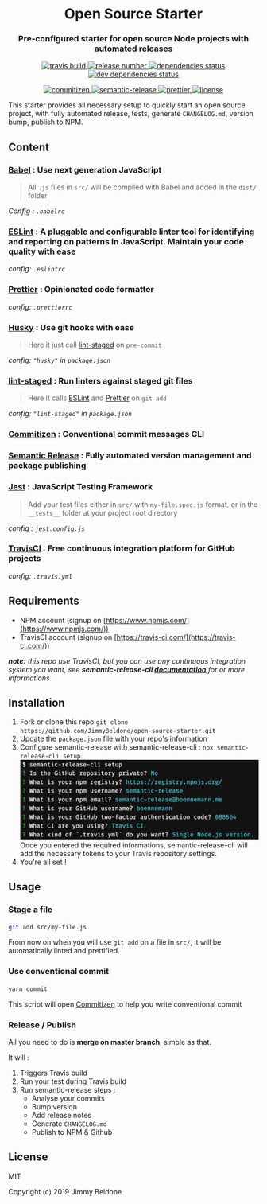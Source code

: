 <h1 align="center" style="border-bottom: none;">Open Source Starter </h1>
<h3 align="center">Pre-configured starter for open source Node projects with automated releases</h3>
<p align="center">
    <a href="https://travis-ci.com/JimmyBeldone/open-source-starter">
        <img alt="travis build" src="https://travis-ci.com/JimmyBeldone/open-source-starter.svg?branch=master">
    </a>
    <a href="#badge">
        <img alt="release number" src="https://badgen.net/github/release/JimmyBeldone/open-source-starter/stable">
    </a>
    <a href="#badge">
        <img alt="dependencies status" src="https://badgen.net/david/dep/JimmyBeldone/open-source-starter">
    </a>
    <a href="#badge">
        <img alt="dev dependencies status" src="https://badgen.net/david/dev/JimmyBeldone/open-source-starter">
    </a>
</p>
<p align="center">
    <a href="http://commitizen.github.io/cz-cli/">
        <img alt="commitizen" src="https://img.shields.io/badge/commitizen-friendly-brightgreen.svg">
    </a>
    <a href="https://github.com/semantic-release/semantic-release">
        <img alt="semantic-release" src="https://img.shields.io/badge/%20%20%F0%9F%93%A6%F0%9F%9A%80-semantic--release-e10079.svg">
    </a>
    <a href="https://github.com/prettier/prettier">
        <img alt="prettier" src="https://img.shields.io/badge/styled_with-prettier-ff69b4.svg">
    </a>
    <a href="https://github.com/JimmyBeldone/open-source-starter/blob/master/LICENSE">
        <img alt="license" src="https://badgen.net/github/license/JimmyBeldone/open-source-starter">
    </a>
</p>

This starter provides all necessary setup to quickly start an open source project, with fully automated release, tests, generate `CHANGELOG.md`, version bump, publish to NPM.

## Content

### **[Babel](https://babeljs.io/)** : Use next generation JavaScript

> All `.js` files in `src/` will be compiled with Babel and added in the `dist/` folder

*Config : `.babelrc`*

### **[ESLint](https://eslint.org/)** : A pluggable and configurable linter tool for identifying and reporting on patterns in JavaScript. Maintain your code quality with ease

*config: `.eslintrc`*

### **[Prettier](https://prettier.io/)** : Opinionated code formatter

*config: `.prettierrc`*

### **[Husky](https://github.com/typicode/husky)** : Use git hooks with ease

> Here it just call [lint-staged](https://github.com/okonet/lint-staged) on `pre-commit`

*config: `"husky"` in `package.json`*

### **[lint-staged](https://github.com/okonet/lint-staged)** : Run linters against staged git files

> Here it calls [ESLint](https://eslint.org/) and [Prettier](https://prettier.io/) on `git add`

*config: `"lint-staged"` in `package.json`*

### **[Commitizen](https://github.com/commitizen/cz-cli)** : Conventional commit messages CLI

### **[Semantic Release](https://github.com/semantic-release/semantic-release)** : Fully automated version management and package publishing

### **[Jest](https://jestjs.io/)** : JavaScript Testing Framework

> Add your test files either in `src/` with `my-file.spec.js` format, or in the `__tests__` folder at your project root directory

*config : `jest.config.js`*

### **[TravisCI](https://travis-ci.com/)** : Free continuous integration platform for GitHub projects

*config: `.travis.yml`*

## Requirements

- NPM account (signup on [https://www.npmjs.com/](https://www.npmjs.com/))
- TravisCI account (signup on [https://travis-ci.com/](https://travis-ci.com/))

***note:** this repo use TravisCI, but you can use any continuous integration system you want, see **semantic-release-cli [documentation](https://github.com/semantic-release/cli)** for or more informations.*

## Installation

1. Fork or clone this repo `git clone https://github.com/JimmyBeldone/open-source-starter.git`
2. Update the `package.json` file with your repo's information
3. Configure semantic-release with semantic-release-cli : `npx semantic-release-cli setup`.
![semantic-release-cli](https://github.com/semantic-release/semantic-release/raw/master/media/semantic-release-cli.png)
Once you entered the required informations, semantic-release-cli will add the necessary tokens to your Travis repository settings.
4. You're all set !

## Usage

### **Stage a file**

```bash
git add src/my-file.js
```

From now on when you will use `git add` on a file in `src/`, it will be automatically linted and prettified.

### **Use conventional commit**

```bash
yarn commit
```

This script will open [Commitizen](https://github.com/commitizen/cz-cli) to help you write conventional commit

### **Release / Publish**

All you need to do is **merge on master branch**, simple as that.

It will :

1. Triggers Travis build
2. Run your test during Travis build
3. Run semantic-release steps :
    - Analyse your commits
    - Bump version
    - Add release notes
    - Generate `CHANGELOG.md`
    - Publish to NPM & Github

## License

MIT

Copyright (c) 2019 Jimmy Beldone
